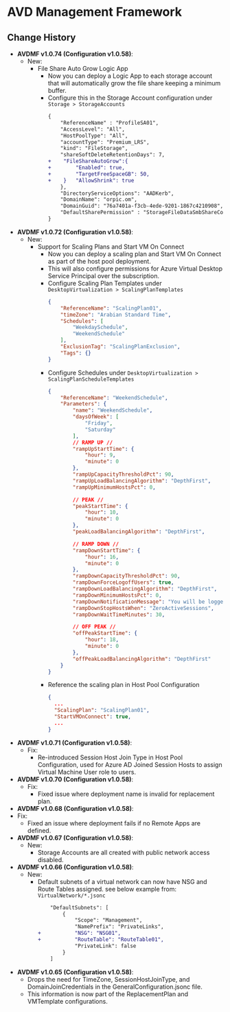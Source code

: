 ﻿# AVD Management Framework
## Change History
  - **AVDMF v1.0.74 (Configuration v1.0.58)**:
    - New:
      - File Share Auto Grow Logic App
        - Now you can deploy a Logic App to each storage account that will automatically grow the file share keeping a minimum buffer.
        - Configure this in the Storage Account configuration under `Storage > StorageAccounts`
          ```diff
          {
              "ReferenceName" : "ProfileSA01",
              "AccessLevel": "All",
              "HostPoolType": "All",
              "accountType": "Premium_LRS",
              "kind": "FileStorage",
              "shareSoftDeleteRetentionDays": 7,
          +    "FileShareAutoGrow":{
          +        "Enabled": true,
          +        "TargetFreeSpaceGB": 50,
          +    }   "AllowShrink": true
              },
              "DirectoryServiceOptions": "AADKerb",
              "DomainName": "orpic.om",
              "DomainGuid": "76a7401a-f3cb-4ede-9201-1867c4210908",
              "DefaultSharePermission" : "StorageFileDataSmbShareContributor"
          }
          ```
  - **AVDMF v1.0.72 (Configuration v1.0.58)**:
    - New:
      - Support for Scaling Plans and Start VM On Connect
        - Now you can deploy a scaling plan and Start VM On Connect as part of the host pool deployment.
        - This will also configure permissions for Azure Virtual Desktop Service Principal over the subscription.
        - Configure Scaling Plan Templates under `DesktopVirtualization > ScalingPlanTemplates`
          ```JSON
          {
              "ReferenceName": "ScalingPlan01",
              "timeZone": "Arabian Standard Time",
              "Schedules": [
                  "WeekdaySchedule",
                  "WeekendSchedule"
              ],
              "ExclusionTag": "ScalingPlanExclusion",
              "Tags": {}
          }
          ```
        - Configure Schedules under `DesktopVirtualization > ScalingPlanScheduleTemplates`
          ```JSON
          {
              "ReferenceName": "WeekendSchedule",
              "Parameters": {
                  "name": "WeekendSchedule",
                  "daysOfWeek": [
                      "Friday",
                      "Saturday"
                  ],
                  // RAMP UP //
                  "rampUpStartTime": {
                      "hour": 9,
                      "minute": 0
                  },
                  "rampUpCapacityThresholdPct": 90,
                  "rampUpLoadBalancingAlgorithm": "DepthFirst",
                  "rampUpMinimumHostsPct": 0,

                  // PEAK //
                  "peakStartTime": {
                      "hour": 10,
                      "minute": 0
                  },
                  "peakLoadBalancingAlgorithm": "DepthFirst",

                  // RAMP DOWN //
                  "rampDownStartTime": {
                      "hour": 16,
                      "minute": 0
                  },
                  "rampDownCapacityThresholdPct": 90,
                  "rampDownForceLogoffUsers": true,
                  "rampDownLoadBalancingAlgorithm": "DepthFirst",
                  "rampDownMinimumHostsPct": 0,
                  "rampDownNotificationMessage": "You will be logged off in 30 min. Make sure to save your work.",
                  "rampDownStopHostsWhen": "ZeroActiveSessions",
                  "rampDownWaitTimeMinutes": 30,

                  // OFF PEAK //
                  "offPeakStartTime": {
                      "hour": 18,
                      "minute": 0
                  },
                  "offPeakLoadBalancingAlgorithm": "DepthFirst"
              }
          }
          ```
        - Reference the scaling plan in Host Pool Configuration
          ```JSON
          {
            ...
            "ScalingPlan": "ScalingPlan01",
            "StartVMOnConnect": true,
            ...
          }
          ```
  - **AVDMF v1.0.71 (Configuration v1.0.58)**:
    - Fix:
      - Re-introduced Session Host Join Type in Host Pool Configuration, used for Azure AD Joined Session Hosts to assign Virtual Machine User role to users.
  - **AVDMF v1.0.70 (Configuration v1.0.58)**:
    - Fix:
      - Fixed issue where deployment name is invalid for replacement plan.
  - **AVDMF v1.0.68 (Configuration v1.0.58)**:
   - Fix:
     - Fixed an issue where deployment fails if no Remote Apps are defined.
 - **AVDMF v1.0.67 (Configuration v1.0.58)**:
   - New:
     - Storage Accounts are all created with public network access disabled.
 - **AVDMF v1.0.66 (Configuration v1.0.58)**:
   - New:
     - Default subnets of a virtual network can now have NSG and Route Tables assigned. see below example from:  `VirtualNetwork/*.jsonc`
        ```diff
            "DefaultSubnets": [
                {
                    "Scope": "Management",
                    "NamePrefix": "PrivateLinks",
        +           "NSG": "NSG01",
        +           "RouteTable": "RouteTable01",
                    "PrivateLink": false
                }
            ]
        ```
 - **AVDMF v1.0.65 (Configuration v1.0.58)**:
   - Drops the need for TimeZone, SessionHostJoinType, and DomainJoinCredentials in the GeneralConfiguration.jsonc file.
   - This information is now part of the ReplacementPlan and VMTemplate configurations.
